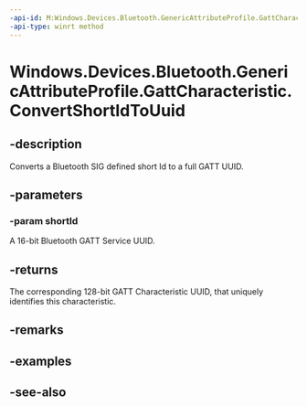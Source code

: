 ----api-id: M:Windows.Devices.Bluetooth.GenericAttributeProfile.GattCharacteristic.ConvertShortIdToUuid(System.UInt16)
-api-type: winrt method
---<!-- Method syntaxpublic System.Guid ConvertShortIdToUuid(System.UInt16 shortId)--># Windows.Devices.Bluetooth.GenericAttributeProfile.GattCharacteristic.ConvertShortIdToUuid## -descriptionConverts a Bluetooth SIG defined short Id to a full GATT UUID.## -parameters### -param shortIdA 16-bit Bluetooth GATT Service UUID.## -returnsThe corresponding 128-bit GATT Characteristic UUID, that uniquely identifies this characteristic.## -remarks## -examples## -see-also